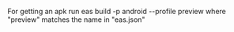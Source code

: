 For getting an apk run
eas build -p android --profile preview
where "preview" matches the name in "eas.json"